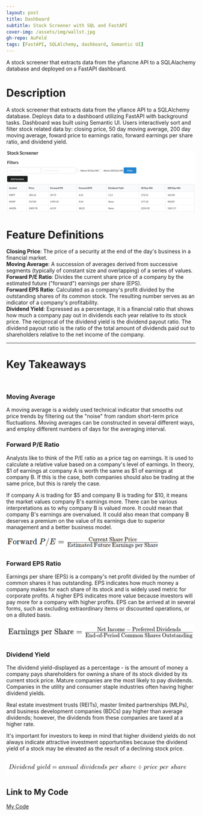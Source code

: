 ```yaml
---
layout: post
title: Dashboard
subtitle: Stock Screener with SQL and FastAPI
cover-img: /assets/img/wallst.jpg
gh-repo: AuFeld
tags: [FastAPI, SQLAlchemy, dashboard, Semantic UI]
---
```


A stock screener that extracts data from the yfiancne API to a SQLAlachemy database and deployed on a FastAPI dashboard.

# Description

A stock screener that extracts data from the yfiance API to a SQLAlchemy database. Deploys data to a dashboard utilizing
FastAPI with background tasks. Dashboard was built using Semantic UI. Users interactively sort and filter stock related data by: closing price, 
50 day moving average, 200 day moving average, foward price to earnings ratio, forward earnings per share ratio, and
dividend yield.


![Dashboard](/assets/img/stockscreener.png)


# Feature Definitions

**Closing Price**: The price of a security at the end of the day's business in a financial market. <br>
**Moving Average**: A succession of averages derived from successive segments (typically of constant size and overlapping) of a series of values. <br>
**Forward P/E Ratio**: Divides the current share price of a company by the estimated future ("forward") earnings per share (EPS). <br>
**Forward EPS Ratio**: Calculated as a company's profit divided by the outstanding shares of its common stock. The resulting number serves as an indicator
of a company's profitability. <br> 
**Dividend Yield**: Expressed as a percentage, it is a financial ratio that shows how much a company pay out in dividends each year relative to its stock price.
The reciprocal of the dividend yield is the dividend payout ratio. The dividend payout ratio is the ratio of the total amount of dividends paid out to shareholders
relative to the net income of the company. <br> 

***

# Key Takeaways
<br>

### Moving Average

A moving average is a widely used technical indicator that smooths out price trends by filtering out the "noise" from random short-term price fluctuations. 
Moving averages can be constructed in several different ways, and employ different numbers of days for the averaging interval.


### Forward P/E Ratio

Analysts like to think of the P/E ratio as a price tag on earnings. It is used to calculate a relative value based on a company's level of earnings. In theory, $1 of earnings at
company A is worth the same as $1 of earnings at company B. If this is the case, both companies should also be trading at the same price, but this is rarely the case.

If company A is trading for $5 and company B is trading for $10, it means the market values company B's earnings more. There can be various interpretations as to why company B is
valued more. It could mean that company B's earnings are overvalued. It could also mean that company B deserves a premium on the value of its earnings due to superior management
and a better business model.

![Forward PE](/assets/img/forwardpe.png)


### Forward EPS Ratio 

Earnings per share (EPS) is a company's net profit divided by the number of common shares it has outstanding. EPS indicates how much money a company makes for each share of its stock and is widely used metric for corporate profits. A higher EPS indicates more value because investors will pay more for a company with higher profits. EPS can be arrived at in several forms, such as excluding extraordinary items or discounted operations, or on a diluted basis. 

![EPS](/assets/img/eps.png)


### Dividend Yield 

The dividend yield-displayed as a percentage - is the amount of money a company pays shareholders for owning a share of its stock divided by its current stock price. Mature companies are the most likely to pay dividends. Companies in the utility and consumer staple industries often having higher dividend yields. 

Real estate investment trusts (REITs), master limited partnerships (MLPs), and business development companies (BDCs) pay higher than average dividends; however, the dividends from these companies are taxed at a higher rate. 

It's important for investors to keep in mind that higher dividend yields do not always indicate attractive investment opportunities because the dividend yield of a stock may be elevated as the result of a declining stock price.

![Dividend Yield](/assets/img/divyield.png)


## Link to My Code

[My Code](https://github.com/AuFeld/screener_with_fastapi)